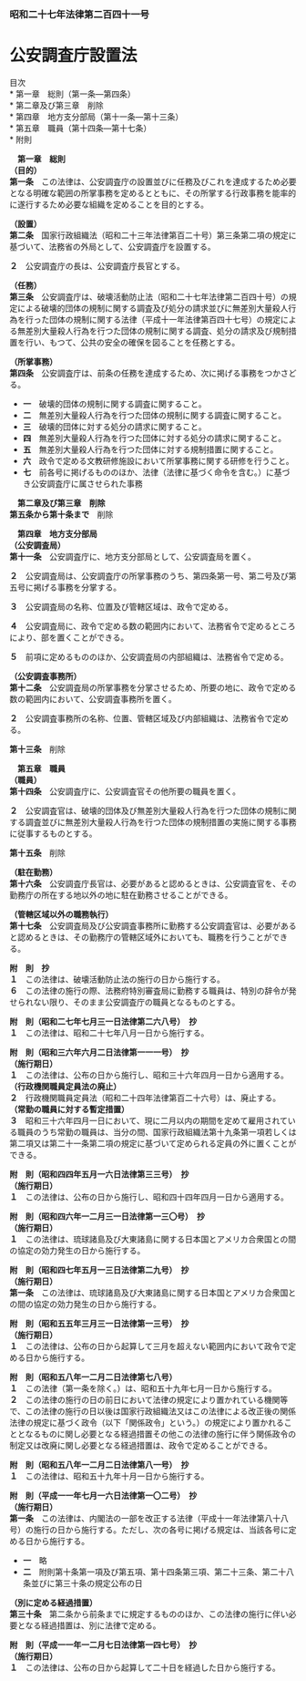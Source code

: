 ### 昭和二十七年法律第二百四十一号  
# 公安調査庁設置法  
  
目次  
	* 第一章　総則（第一条―第四条）  
	* 第二章及び第三章　削除  
	* 第四章　地方支分部局（第十一条―第十三条）  
	* 第五章　職員（第十四条―第十七条）  
	* 附則  
  
&emsp;**第一章　総則**  
**（目的）**  
**第一条**　この法律は、公安調査庁の設置並びに任務及びこれを達成するため必要となる明確な範囲の所掌事務を定めるとともに、その所掌する行政事務を能率的に遂行するため必要な組織を定めることを目的とする。  
  
**（設置）**  
**第二条**　国家行政組織法（昭和二十三年法律第百二十号）第三条第二項の規定に基づいて、法務省の外局として、公安調査庁を設置する。  
  
**２**　公安調査庁の長は、公安調査庁長官とする。  
  
**（任務）**  
**第三条**　公安調査庁は、破壊活動防止法（昭和二十七年法律第二百四十号）の規定による破壊的団体の規制に関する調査及び処分の請求並びに無差別大量殺人行為を行った団体の規制に関する法律（平成十一年法律第百四十七号）の規定による無差別大量殺人行為を行つた団体の規制に関する調査、処分の請求及び規制措置を行い、もつて、公共の安全の確保を図ることを任務とする。  
  
**（所掌事務）**  
**第四条**　公安調査庁は、前条の任務を達成するため、次に掲げる事務をつかさどる。  
* **一**　破壊的団体の規制に関する調査に関すること。  
* **二**　無差別大量殺人行為を行つた団体の規制に関する調査に関すること。  
* **三**　破壊的団体に対する処分の請求に関すること。  
* **四**　無差別大量殺人行為を行つた団体に対する処分の請求に関すること。  
* **五**　無差別大量殺人行為を行つた団体に対する規制措置に関すること。  
* **六**　政令で定める文教研修施設において所掌事務に関する研修を行うこと。  
* **七**　前各号に掲げるもののほか、法律（法律に基づく命令を含む。）に基づき公安調査庁に属させられた事務  
  
&emsp;**第二章及び第三章　削除**  
**第五条から第十条まで**　削除  
  
&emsp;**第四章　地方支分部局**  
**（公安調査局）**  
**第十一条**　公安調査庁に、地方支分部局として、公安調査局を置く。  
  
**２**　公安調査局は、公安調査庁の所掌事務のうち、第四条第一号、第二号及び第五号に掲げる事務を分掌する。  
  
**３**　公安調査局の名称、位置及び管轄区域は、政令で定める。  
  
**４**　公安調査局に、政令で定める数の範囲内において、法務省令で定めるところにより、部を置くことができる。  
  
**５**　前項に定めるもののほか、公安調査局の内部組織は、法務省令で定める。  
  
**（公安調査事務所）**  
**第十二条**　公安調査局の所掌事務を分掌させるため、所要の地に、政令で定める数の範囲内において、公安調査事務所を置く。  
  
**２**　公安調査事務所の名称、位置、管轄区域及び内部組織は、法務省令で定める。  
  
**第十三条**　削除  
  
&emsp;**第五章　職員**  
**（職員）**  
**第十四条**　公安調査庁に、公安調査官その他所要の職員を置く。  
  
**２**　公安調査官は、破壊的団体及び無差別大量殺人行為を行つた団体の規制に関する調査並びに無差別大量殺人行為を行つた団体の規制措置の実施に関する事務に従事するものとする。  
  
**第十五条**　削除  
  
**（駐在勤務）**  
**第十六条**　公安調査庁長官は、必要があると認めるときは、公安調査官を、その勤務庁の所在する地以外の地に駐在勤務させることができる。  
  
**（管轄区域以外の職務執行）**  
**第十七条**　公安調査局及び公安調査事務所に勤務する公安調査官は、必要があると認めるときは、その勤務庁の管轄区域外においても、職務を行うことができる。  
  
**附　則　抄**  
**１**　この法律は、破壊活動防止法の施行の日から施行する。  
**６**　この法律の施行の際、法務府特別審査局に勤務する職員は、特別の辞令が発せられない限り、そのまま公安調査庁の職員となるものとする。  
  
**附　則（昭和二七年七月三一日法律第二六八号）　抄**  
**１**　この法律は、昭和二十七年八月一日から施行する。  
  
**附　則（昭和三六年六月二日法律第一一一号）　抄**  
**（施行期日）**  
**１**　この法律は、公布の日から施行し、昭和三十六年四月一日から適用する。  
**（行政機関職員定員法の廃止）**  
**２**　行政機関職員定員法（昭和二十四年法律第百二十六号）は、廃止する。  
**（常勤の職員に対する暫定措置）**  
**３**　昭和三十六年四月一日において、現に二月以内の期間を定めて雇用されている職員のうち常勤の職員は、当分の間、国家行政組織法第十九条第一項若しくは第二項又は第二十一条第二項の規定に基づいて定められる定員の外に置くことができる。  
  
**附　則（昭和四四年五月一六日法律第三三号）　抄**  
**（施行期日）**  
**１**　この法律は、公布の日から施行し、昭和四十四年四月一日から適用する。  
  
**附　則（昭和四六年一二月三一日法律第一三〇号）　抄**  
**（施行期日）**  
**１**　この法律は、琉球諸島及び大東諸島に関する日本国とアメリカ合衆国との間の協定の効力発生の日から施行する。  
  
**附　則（昭和四七年五月一三日法律第二九号）　抄**  
**（施行期日）**  
**第一条**　この法律は、琉球諸島及び大東諸島に関する日本国とアメリカ合衆国との間の協定の効力発生の日から施行する。  
  
**附　則（昭和五五年三月三一日法律第一三号）　抄**  
**（施行期日）**  
**１**　この法律は、公布の日から起算して三月を超えない範囲内において政令で定める日から施行する。  
  
**附　則（昭和五八年一二月二日法律第七八号）**  
**１**　この法律（第一条を除く。）は、昭和五十九年七月一日から施行する。  
**２**　この法律の施行の日の前日において法律の規定により置かれている機関等で、この法律の施行の日以後は国家行政組織法又はこの法律による改正後の関係法律の規定に基づく政令（以下「関係政令」という。）の規定により置かれることとなるものに関し必要となる経過措置その他この法律の施行に伴う関係政令の制定又は改廃に関し必要となる経過措置は、政令で定めることができる。  
  
**附　則（昭和五八年一二月二日法律第八一号）　抄**  
**１**　この法律は、昭和五十九年十月一日から施行する。  
  
**附　則（平成一一年七月一六日法律第一〇二号）　抄**  
**（施行期日）**  
**第一条**　この法律は、内閣法の一部を改正する法律（平成十一年法律第八十八号）の施行の日から施行する。ただし、次の各号に掲げる規定は、当該各号に定める日から施行する。  
* **一**　略  
* **二**　附則第十条第一項及び第五項、第十四条第三項、第二十三条、第二十八条並びに第三十条の規定公布の日  
  
**（別に定める経過措置）**  
**第三十条**　第二条から前条までに規定するもののほか、この法律の施行に伴い必要となる経過措置は、別に法律で定める。  
  
**附　則（平成一一年一二月七日法律第一四七号）　抄**  
**（施行期日）**  
**１**　この法律は、公布の日から起算して二十日を経過した日から施行する。  
  

